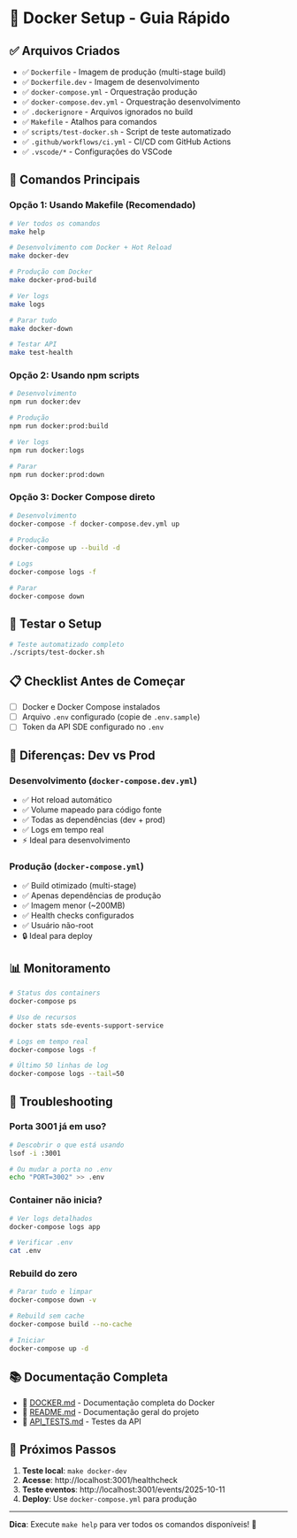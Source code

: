 # 🐳 Docker Setup - Guia Rápido

## ✅ Arquivos Criados

- ✅ `Dockerfile` - Imagem de produção (multi-stage build)
- ✅ `Dockerfile.dev` - Imagem de desenvolvimento
- ✅ `docker-compose.yml` - Orquestração produção
- ✅ `docker-compose.dev.yml` - Orquestração desenvolvimento
- ✅ `.dockerignore` - Arquivos ignorados no build
- ✅ `Makefile` - Atalhos para comandos
- ✅ `scripts/test-docker.sh` - Script de teste automatizado
- ✅ `.github/workflows/ci.yml` - CI/CD com GitHub Actions
- ✅ `.vscode/*` - Configurações do VSCode

## 🚀 Comandos Principais

### Opção 1: Usando Makefile (Recomendado)

```bash
# Ver todos os comandos
make help

# Desenvolvimento com Docker + Hot Reload
make docker-dev

# Produção com Docker
make docker-prod-build

# Ver logs
make logs

# Parar tudo
make docker-down

# Testar API
make test-health
```

### Opção 2: Usando npm scripts

```bash
# Desenvolvimento
npm run docker:dev

# Produção
npm run docker:prod:build

# Ver logs
npm run docker:logs

# Parar
npm run docker:prod:down
```

### Opção 3: Docker Compose direto

```bash
# Desenvolvimento
docker-compose -f docker-compose.dev.yml up

# Produção
docker-compose up --build -d

# Logs
docker-compose logs -f

# Parar
docker-compose down
```

## 🧪 Testar o Setup

```bash
# Teste automatizado completo
./scripts/test-docker.sh
```

## 📋 Checklist Antes de Começar

- [ ] Docker e Docker Compose instalados
- [ ] Arquivo `.env` configurado (copie de `.env.sample`)
- [ ] Token da API SDE configurado no `.env`

## 🎯 Diferenças: Dev vs Prod

### Desenvolvimento (`docker-compose.dev.yml`)
- ✅ Hot reload automático
- ✅ Volume mapeado para código fonte
- ✅ Todas as dependências (dev + prod)
- ✅ Logs em tempo real
- ⚡ Ideal para desenvolvimento

### Produção (`docker-compose.yml`)
- ✅ Build otimizado (multi-stage)
- ✅ Apenas dependências de produção
- ✅ Imagem menor (~200MB)
- ✅ Health checks configurados
- ✅ Usuário não-root
- 🔒 Ideal para deploy

## 📊 Monitoramento

```bash
# Status dos containers
docker-compose ps

# Uso de recursos
docker stats sde-events-support-service

# Logs em tempo real
docker-compose logs -f

# Último 50 linhas de log
docker-compose logs --tail=50
```

## 🔧 Troubleshooting

### Porta 3001 já em uso?
```bash
# Descobrir o que está usando
lsof -i :3001

# Ou mudar a porta no .env
echo "PORT=3002" >> .env
```

### Container não inicia?
```bash
# Ver logs detalhados
docker-compose logs app

# Verificar .env
cat .env
```

### Rebuild do zero
```bash
# Parar tudo e limpar
docker-compose down -v

# Rebuild sem cache
docker-compose build --no-cache

# Iniciar
docker-compose up -d
```

## 📚 Documentação Completa

- 📖 [DOCKER.md](DOCKER.md) - Documentação completa do Docker
- 📖 [README.md](README.md) - Documentação geral do projeto
- 📖 [API_TESTS.md](API_TESTS.md) - Testes da API

## 🎉 Próximos Passos

1. **Teste local**: `make docker-dev`
2. **Acesse**: http://localhost:3001/healthcheck
3. **Teste eventos**: http://localhost:3001/events/2025-10-11
4. **Deploy**: Use `docker-compose.yml` para produção

---

**Dica**: Execute `make help` para ver todos os comandos disponíveis! 🚀
